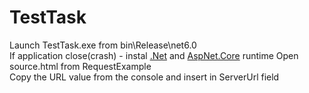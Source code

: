 # TestTask
Launch TestTask.exe from bin\Release\net6.0  
If application close(crash) - instal [.Net](https://aka.ms/dotnet-core-applaunch?missing_runtime=true&arch=x64&rid=win10-x64&apphost_version=6.0.21) and [AspNet.Core](https://aka.ms/dotnet-core-applaunch?framework=Microsoft.AspNetCore.App&framework_version=6.0.0&arch=x64&rid=win10-x64)   runtime
Open source.html from RequestExample  
Copy the URL value from the console and insert in ServerUrl field  